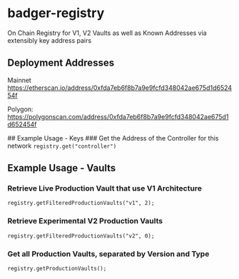 # badger-registry
On Chain Registry for V1, V2 Vaults as well as Known Addresses via extensibly key address pairs


## Deployment Addresses

Mainnet
https://etherscan.io/address/0xfda7eb6f8b7a9e9fcfd348042ae675d1d652454f

Polygon:
https://polygonscan.com/address/0xfda7eb6f8b7a9e9fcfd348042ae675d1d652454f

## Example Usage - Keys
### Get the Address of the Controller for this network
```registry.get("controller")```

## Example Usage - Vaults

### Retrieve Live Production Vault that use V1 Architecture

```registry.getFilteredProductionVaults("v1", 2);```

### Retrieve Experimental V2 Production Vaults
```registry.getFilteredProductionVaults("v2", 0);```

### Get all Production Vaults, separated by Version and Type
```registry.getProductionVaults();```

